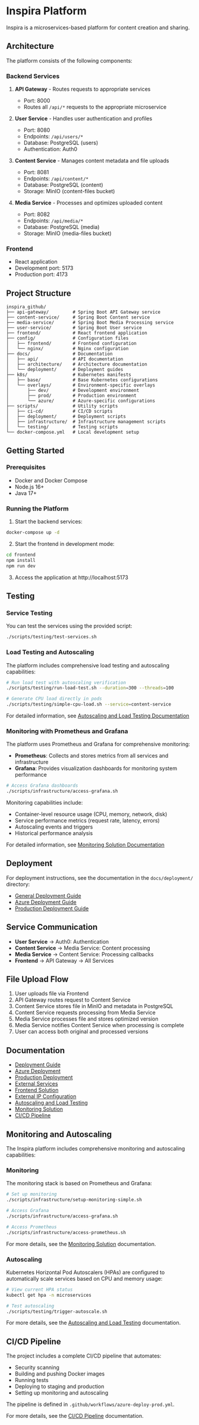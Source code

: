 # Inspira Platform

Inspira is a microservices-based platform for content creation and sharing.

## Architecture

The platform consists of the following components:

### Backend Services

1. **API Gateway** - Routes requests to appropriate services
   - Port: 8000
   - Routes all `/api/*` requests to the appropriate microservice

2. **User Service** - Handles user authentication and profiles
   - Port: 8080
   - Endpoints: `/api/users/*`
   - Database: PostgreSQL (users)
   - Authentication: Auth0

3. **Content Service** - Manages content metadata and file uploads
   - Port: 8081
   - Endpoints: `/api/content/*`
   - Database: PostgreSQL (content)
   - Storage: MinIO (content-files bucket)

4. **Media Service** - Processes and optimizes uploaded content
   - Port: 8082
   - Endpoints: `/api/media/*`
   - Database: PostgreSQL (media)
   - Storage: MinIO (media-files bucket)

### Frontend

- React application
- Development port: 5173
- Production port: 4173

## Project Structure

```
inspira_github/
├── api-gateway/         # Spring Boot API Gateway service
├── content-service/     # Spring Boot Content service
├── media-service/       # Spring Boot Media Processing service
├── user-service/        # Spring Boot User service
├── frontend/            # React frontend application
├── config/              # Configuration files
│   ├── frontend/        # Frontend configuration
│   └── nginx/           # Nginx configuration
├── docs/                # Documentation
│   ├── api/             # API documentation
│   ├── architecture/    # Architecture documentation
│   └── deployment/      # Deployment guides
├── k8s/                 # Kubernetes manifests
│   ├── base/            # Base Kubernetes configurations
│   └── overlays/        # Environment-specific overlays
│       ├── dev/         # Development environment
│       ├── prod/        # Production environment
│       └── azure/       # Azure-specific configurations
├── scripts/             # Utility scripts
│   ├── ci-cd/           # CI/CD scripts
│   ├── deployment/      # Deployment scripts
│   ├── infrastructure/  # Infrastructure management scripts
│   └── testing/         # Testing scripts
└── docker-compose.yml   # Local development setup
```

## Getting Started

### Prerequisites

- Docker and Docker Compose
- Node.js 16+
- Java 17+

### Running the Platform

1. Start the backend services:

```bash
docker-compose up -d
```

2. Start the frontend in development mode:

```bash
cd frontend
npm install
npm run dev
```

3. Access the application at http://localhost:5173

## Testing

### Service Testing

You can test the services using the provided script:

```bash
./scripts/testing/test-services.sh
```

### Load Testing and Autoscaling

The platform includes comprehensive load testing and autoscaling capabilities:

```bash
# Run load test with autoscaling verification
./scripts/testing/run-load-test.sh --duration=300 --threads=100

# Generate CPU load directly in pods
./scripts/testing/simple-cpu-load.sh --service=content-service
```

For detailed information, see [Autoscaling and Load Testing Documentation](docs/AUTOSCALING-AND-LOAD-TESTING.md)

### Monitoring with Prometheus and Grafana

The platform uses Prometheus and Grafana for comprehensive monitoring:

- **Prometheus**: Collects and stores metrics from all services and infrastructure
- **Grafana**: Provides visualization dashboards for monitoring system performance

```bash
# Access Grafana dashboards
./scripts/infrastructure/access-grafana.sh
```

Monitoring capabilities include:
- Container-level resource usage (CPU, memory, network, disk)
- Service performance metrics (request rate, latency, errors)
- Autoscaling events and triggers
- Historical performance analysis

For detailed information, see [Monitoring Solution Documentation](docs/MONITORING-SOLUTION.md)

## Deployment

For deployment instructions, see the documentation in the `docs/deployment/` directory:

- [General Deployment Guide](docs/deployment/DEPLOYMENT-GUIDE.md)
- [Azure Deployment Guide](docs/deployment/AZURE-DEPLOYMENT.md)
- [Production Deployment Guide](docs/deployment/DEPLOYMENT-PRODUCTION.md)

## Service Communication

- **User Service** → Auth0: Authentication
- **Content Service** → Media Service: Content processing
- **Media Service** → Content Service: Processing callbacks
- **Frontend** → API Gateway → All Services

## File Upload Flow

1. User uploads file via Frontend
2. API Gateway routes request to Content Service
3. Content Service stores file in MinIO and metadata in PostgreSQL
4. Content Service requests processing from Media Service
5. Media Service processes file and stores optimized version
6. Media Service notifies Content Service when processing is complete
7. User can access both original and processed versions

## Documentation

- [Deployment Guide](docs/deployment/DEPLOYMENT-GUIDE.md)
- [Azure Deployment](docs/deployment/AZURE-DEPLOYMENT.md)
- [Production Deployment](docs/deployment/DEPLOYMENT-PRODUCTION.md)
- [External Services](docs/architecture/EXTERNAL-SERVICES.md)
- [Frontend Solution](docs/architecture/FRONTEND-SOLUTION.md)
- [External IP Configuration](docs/architecture/EXTERNAL-IP-CONFIGURATION.md)
- [Autoscaling and Load Testing](docs/AUTOSCALING-AND-LOAD-TESTING.md)
- [Monitoring Solution](docs/MONITORING-SOLUTION.md)
- [CI/CD Pipeline](docs/CI-CD-PIPELINE.md)

## Monitoring and Autoscaling

The Inspira platform includes comprehensive monitoring and autoscaling capabilities:

### Monitoring

The monitoring stack is based on Prometheus and Grafana:

```bash
# Set up monitoring
./scripts/infrastructure/setup-monitoring-simple.sh

# Access Grafana
./scripts/infrastructure/access-grafana.sh

# Access Prometheus
./scripts/infrastructure/access-prometheus.sh
```

For more details, see the [Monitoring Solution](docs/MONITORING-SOLUTION.md) documentation.

### Autoscaling

Kubernetes Horizontal Pod Autoscalers (HPAs) are configured to automatically scale services based on CPU and memory usage:

```bash
# View current HPA status
kubectl get hpa -n microservices

# Test autoscaling
./scripts/testing/trigger-autoscale.sh
```

For more details, see the [Autoscaling and Load Testing](docs/AUTOSCALING-AND-LOAD-TESTING.md) documentation.

## CI/CD Pipeline

The project includes a complete CI/CD pipeline that automates:

- Security scanning
- Building and pushing Docker images
- Running tests
- Deploying to staging and production
- Setting up monitoring and autoscaling

The pipeline is defined in `.github/workflows/azure-deploy-prod.yml`.

For more details, see the [CI/CD Pipeline](docs/CI-CD-PIPELINE.md) documentation.
